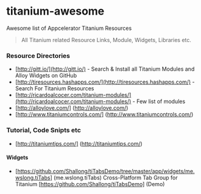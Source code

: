 # titanium-awesome
Awesome list of Appcelerator Titanium Resources

> All Titanium related Resource Links, Module, Widgets, Libraries etc.

### Resource Directories
* [http://gitt.io/](http://gitt.io/) - Search & Install all  Titanium Modules and Alloy Widgets on GitHub 
* [http://tiresources.hashapps.com/](http://tiresources.hashapps.com/) - Search For Titanium Resources
* [http://ricardoalcocer.com/titanium-modules/](http://ricardoalcocer.com/titanium-modules/) - Few list of modules
* [http://alloylove.com/] (http://alloylove.com/)
* [http://www.titaniumcontrols.com/] (http://www.titaniumcontrols.com/)

### Tutorial, Code Snipts etc
* [http://titaniumtips.com/] (http://titaniumtips.com/)


#### Widgets
* [https://github.com/Shallong/tiTabsDemo/tree/master/app/widgets/me.wslong.tiTabs] (me.wslong.tiTabs) Cross-Platform Tab Group for Titanium
  [https://github.com/Shallong/tiTabsDemo] (Demo)




